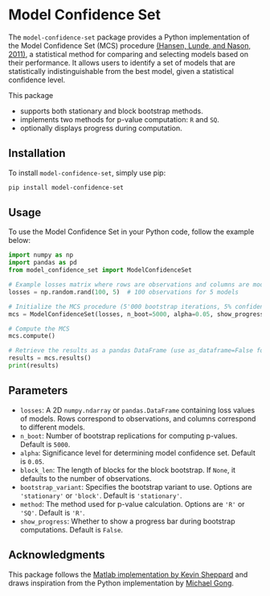 # Model Confidence Set

The `model-confidence-set` package provides a Python implementation of the Model Confidence Set (MCS) procedure [(Hansen, Lunde, and Nason, 2011)](https://www.jstor.org/stable/41057463), a statistical method for comparing and selecting models based on their performance. It allows users to identify a set of models that are statistically indistinguishable from the best model, given a statistical confidence level.

This package
- supports both stationary and block bootstrap methods.
- implements two methods for p-value computation: `R` and `SQ`.
- optionally displays progress during computation.

## Installation

To install `model-confidence-set`, simply use pip:

```bash
pip install model-confidence-set
```

## Usage
To use the Model Confidence Set in your Python code, follow the example below:

```python
import numpy as np
import pandas as pd
from model_confidence_set import ModelConfidenceSet

# Example losses matrix where rows are observations and columns are models
losses = np.random.rand(100, 5)  # 100 observations for 5 models

# Initialize the MCS procedure (5'000 bootstrap iterations, 5% confidence level)
mcs = ModelConfidenceSet(losses, n_boot=5000, alpha=0.05, show_progress=True)

# Compute the MCS
mcs.compute()

# Retrieve the results as a pandas DataFrame (use as_dataframe=False for a dict)
results = mcs.results()
print(results)
```

## Parameters
- `losses`: A 2D `numpy.ndarray` or `pandas.DataFrame` containing loss values of models. Rows correspond to observations, and columns correspond to different models.
- `n_boot`: Number of bootstrap replications for computing p-values. Default is `5000`.
- `alpha`: Significance level for determining model confidence set. Default is `0.05`.
- `block_len`: The length of blocks for the block bootstrap. If `None`, it defaults to the number of observations.
- `bootstrap_variant`: Specifies the bootstrap variant to use. Options are `'stationary'` or `'block'`. Default is `'stationary'`.
- `method`: The method used for p-value calculation. Options are `'R'` or `'SQ'`. Default is `'R'`.
- `show_progress`: Whether to show a progress bar during bootstrap computations. Default is `False`.

## Acknowledgments
This package follows the [Matlab implementation by Kevin Sheppard](https://www.kevinsheppard.com/code/matlab/mfe-toolbox/) and draws inspiration from the Python implementation by [Michael Gong](https://michael-gong.com/blogs/model-confidence-set/).